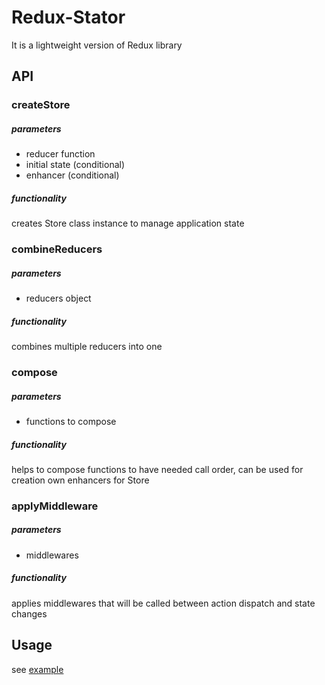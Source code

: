# Redux-Stator

It is a lightweight version of Redux library

## API

### createStore

##### parameters
- reducer function
- initial state (conditional)
- enhancer (conditional)
##### functionality
creates Store class instance to manage application state

### combineReducers

##### parameters
- reducers object
##### functionality
combines multiple reducers into one

### compose

##### parameters
- functions to compose
##### functionality
helps to compose functions to have needed call order, can be used for creation own enhancers for Store

### applyMiddleware

##### parameters
- middlewares
##### functionality
applies middlewares that will be called between action dispatch and state changes

## Usage
see [example](example)

